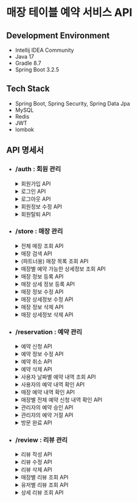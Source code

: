 # 매장 테이블 예약 서비스 API

## Development Environment
- Intellij IDEA Community
- Java 17
- Gradle 8.7
- Spring Boot 3.2.5

## Tech Stack
- Spring Boot, Spring Security, Spring Data Jpa
- MySQL
- Redis
- JWT
- lombok

## API 명세서
- ### /auth : 회원 관리
  <details>
  <summary>회원가입 API</summary>
  
  - POST ```/sign/up```
  - 중복 ID는 허용하지 않음
  - 패스워드는 암호화된 형태로 저장됨
  - 이름은 20자 이내, 핸드폰번호는 "010-0000-0000" 형식 혹은 "00000000000" 형식, type는 일반 사용자인 "USER" 혹은 매장 관리자 "PARTNER"
  - 입력 파라미터
    * ##### body
    ```json
    {
      "id": "string", 
      "password": "string", 
      "name": "string", 
      "phoneNumber": "string",
      "type": "string"
    }
    ```
  - 출력 결과
    ```json
    {
      "data": {
        "userId": 0,
        "id": "string"
      },
      "code": "string",
      "message": "string"
    }
    ```
  </details>
  <details>
  <summary>로그인 API</summary>

    - POST ```/sign/in```
    - 회원가입이 되어있고, 아이디/패스워드가 일치하는 경우 JWT 발급
    - 입력 파라미터
      * ##### body
      ```json
      {
        "id": "string",
        "password": "string"
      }
      ```
    - 출력 결과
      ```json
      {
        "data": {
          "token": "string"
        },
        "code": "string",
        "message": "string"
      }
      ```
  </details>
  <details>
  <summary>로그아웃 API</summary>

    - GET ```/sign/out```
    - 로그인이 되어있는 경우 로그아웃
    - 입력 파라미터
      * ##### header
      |key|value|
      |:---:|:---:|
      |Authorization|Bearer 로그인 시 발급받은 토큰|
    - 출력 결과
      ```json
      {
        "data": null,
        "code": "string",
        "message": "string"
      }
      ```
  </details>
  <details>
  <summary>회원정보 수정 API</summary>

    - PATCH ```/modify```
    - 현재의 비밀번호(originPassword)를 제외하고선 변경이 없는 항목은 제거
    - 현재 비밀번호 입력값이 등록된 정보와 다를 땐 실행되지 않음
    - 이름은 20자 이내, 핸드폰번호는 "010-0000-0000" 형식 혹은 "00000000000" 형식
    - 입력 파라미터
      * ##### header
      |key|value|
      |:---:|:---:|
      |Authorization|Bearer 로그인 시 발급받은 토큰|
      * ##### body
      ```json
      {
        "originPassword": "string",
        "password": "string",
        "username": "string",
        "phoneNumber": "string"
      }
      ```
    - 출력 결과
      ```json
      {
        "data": null,
        "code": "string",
        "message": "string"
      }
      ```
  </details>
  <details>
  <summary>회원탈퇴 API</summary>

    - DELETE ```/expire```
    - 현재 로그인 중인 사용자가 자신의 비밀번호를 알맞게 입력하였을 경우 회원 정보 삭제
    - 파트너의 경우 관리중인 매장에 진행중인 예약이 있는 경우 탈퇴 불가
    - 일반 사용자의 경우 진행중인 예약이 있는 경우 탈퇴 불가
    - 입력 파라미터
      * ##### header
      |key|value|
      |:---:|:---:|
      |Authorization|Bearer 로그인 시 발급받은 토큰|
      * ##### body
      ```json
      {
        "password": "string"
      }
      ```
    - 출력 결과
      ```json
      {
        "code": "string",
        "message": "string",
        "data": null
      }
      ```
  </details>
- ### /store : 매장 관리
  <details>
  <summary>전체 매장 조회 API</summary>

    - GET ```/search```
    - 정렬 기준 미선택 시 이름순 반환
    - 입력 파라미터
        * ##### param
      | key  |                                                                     value                                                                     |
      |:----:|:---------------------------------------------------------------------------------------------------------------------------------------------:|
      | page |                                                              가져올 페이지 번호(0부터 시작)                                                               |
      | size |                                                                 페이지당 보일 목록 개수                                                                 |
      | criteria | 목록 정렬 순<br><br>- 이름순(NAMEASC)<br>- 평점 높은순(RATEHIGHEST)<br>- 평점 낮은순(RATELOWEST)<br>- 리뷰 많은순(REVIEWCOUNTHIGHEST)<br>- 리뷰 적은순(REVIEWCOUNTLOWEST) |
    - 출력 결과
      ```json
      {
        "code": "string",
        "message": "string",
        "data": {
          "content": [
            {
                "storeId": 0,
                "name": "string",
                "location": "string",
                "description": "",
                "rate": 0.0,
                "reviewCount": 0
            }
          ],
          "pageable": {
            "pageNumber": 0,
            "pageSize": 0,
            "sort": {
              "empty": false,
              "unsorted": false,
              "sorted": true
            },
            "offset": 0,
            "paged": true,
            "unpaged": false
          },
          "last": true,
          "totalPages": 0,
          "totalElements": 0,
          "size": 0,
          "number": 0,
          "sort": {
            "empty": false,
            "unsorted": false,
            "sorted": true
          },
          "first": true,
          "numberOfElements": 0,
          "empty": false
        }
      }
      ```
  </details>
  <details>
  <summary>매장 검색 API</summary>

    - GET ```/search/{word}```
    - 검색하고자 하는 단어를 입력값(word)으로 받으면 이름, 위치, 설명에 해당 입력값이 포함되는 매장 목록 호출
    - 정렬 기준 미선택 시 이름순 반환
    - 입력 파라미터
      * ##### param
      | key  |                                                                     value                                                                     |
      |:----:|:---------------------------------------------------------------------------------------------------------------------------------------------:|
      | page |                                                              가져올 페이지 번호(0부터 시작)                                                               |
      | size |                                                                 페이지당 보일 목록 개수                                                                 |
      | criteria | 목록 정렬 순<br><br>- 이름순(NAMEASC)<br>- 평점 높은순(RATEHIGHEST)<br>- 평점 낮은순(RATELOWEST)<br>- 리뷰 많은순(REVIEWCOUNTHIGHEST)<br>- 리뷰 적은순(REVIEWCOUNTLOWEST) |
    - 출력 결과
      ```json
      {
        "code": "string",
        "message": "string",
        "data": {
          "content": [
            {
                "storeId": 0,
                "name": "string",
                "location": "string",
                "description": "",
                "rate": 0.0,
                "reviewCount": 0
            }
          ],
          "pageable": {
            "pageNumber": 0,
            "pageSize": 0,
            "sort": {
              "empty": false,
              "unsorted": false,
              "sorted": true
            },
            "offset": 0,
            "paged": true,
            "unpaged": false
          },
          "last": true,
          "totalPages": 0,
          "totalElements": 0,
          "size": 0,
          "number": 0,
          "sort": {
            "empty": false,
            "unsorted": false,
            "sorted": true
          },
          "first": true,
          "numberOfElements": 0,
          "empty": false
        }
      }
      ```
  </details>
  <details>
  <summary>(파트너용) 매장 목록 조회 API</summary>

    - GET ```/my-store```
    - 본인이 등록한 모든 매장 목록을 반환
    - 본인의 userId 외의 값을 입력한 경우 권한 오류 반환
    - 반환 결과는 Page 인터페이스 형태로 매장 리스트를 입력한 정렬 기준으로 정렬해 반환(미선택 시 기본 최근 등록순)
    - 입력 파라미터
      * ##### header
      |key|value|
      |:---:|:---:|
      |Authorization|Bearer 로그인 시 발급받은 토큰|
      * ##### param
      | key  |                                                                     value                                                                     |
      |:----:|:---------------------------------------------------------------------------------------------------------------------------------------------:|
      | page |                                                              가져올 페이지 번호(0부터 시작)                                                               |
      | size |                                                                 페이지당 보일 목록 개수                                                                 |
      | criteria | 목록 정렬 순<br><br>- 이름순(NAMEASC)<br>- 평점 높은순(RATEHIGHEST)<br>- 평점 낮은순(RATELOWEST)<br>- 리뷰 많은순(REVIEWCOUNTHIGHEST)<br>- 리뷰 적은순(REVIEWCOUNTLOWEST) |
    - 출력 결과
      ```json
      {
        "data": {
          "content": [
            {
                "storeId": 0,
                "name": "string",
                "location": "string",
                "description": "",
                "rate": 0.0,
                "reviewCount": 0
            }
          ],
          "pageable": {
            "pageNumber": 0,
            "pageSize": 0,
            "sort": {
              "empty": false,
              "unsorted": false,
              "sorted": true
            },
            "offset": 0,
            "paged": true,
            "unpaged": false
          },
          "last": true,
          "totalPages": 0,
          "totalElements": 0,
          "size": 0,
          "number": 0,
          "sort": {
            "empty": false,
            "unsorted": false,
            "sorted": true
          },
          "first": true,
          "numberOfElements": 0,
          "empty": false
        },
        "code": "string",
        "message": "string"
      }
      ```
  </details>
  <details>
  <summary>매장별 예약 가능한 상세정보 조회 API</summary>

    - GET ```/detail/{storeId}```
    - 권한(로그인) 필요 없음
    - 매장을 등록할 때 발급받았던 storeId를 입력하였을 경우 매장의 상세 정보 반환
    - 입력 파라미터
      * ##### param
      | key  |       value        |
      |:----:|:------------------:|
      | page | 가져올 페이지 번호(0부터 시작) |
      | size |   페이지당 보일 목록 개수    |
    - 출력 결과
      ```json
      {
        "data": {
        "storeId": 0,
        "name": "string",
        "location": "string",
        "description": "string",
        "rate": 0.0,
        "reviewCount": 0,
        "details": {
            "content": [
                {
                    "storeDetailId": 0,
                    "reservationTime": "string",
                    "totalHeadCount": 0,
                    "nowHeadCount": 0
                }
            ],
            "pageable": {
                "pageNumber": 0,
                "pageSize": 10,
                "sort": {
                    "empty": true,
                    "sorted": false,
                    "unsorted": true
                },
                "offset": 0,
                "unpaged": false,
                "paged": true
            },
            "last": true,
            "totalPages": 1,
            "totalElements": 2,
            "size": 10,
            "number": 0,
            "sort": {
                "empty": true,
                "sorted": false,
                "unsorted": true
            },
            "first": true,
            "numberOfElements": 2,
            "empty": false
            }
        },
        "code": "string",
        "message": "string"
      }
      ```
  </details>
  <details>
  <summary>매장 정보 등록 API</summary>

    - POST ```/regist/store```
    - 파트너로 로그인하였고 매장 등록에 필요한 모든 정보가 입력되었을 경우 매장 등록
    - 파트너 회원이 이미 같은 이름, 같은 주소로 등록한 매장이 존재하는 경우 400 status 코드와 에러메세지 반환
    - 입력 파라미터
      * ##### header
      |key|value|
      |:---:|:---:|
      |Authorization|Bearer 로그인 시 발급받은 토큰|
      * ##### body
      ```json
      {
        "name": "string",
        "location": "string",
        "description": "string"
      }
      ```
    - 출력 결과
      ```json
      {
        "data": {
          "ownerId": 0,
          "storeId": 0,
          "name": "string",
          "location": "location",
          "description": "description"
        },
        "code": "string",
        "message": "string"
      }
      ```
  </details>
  <details>
  <summary>매장 상세 정보 등록 API</summary>

    - POST ```regist/details/{storeId}```
    - 파트너로 로그인하였고 매장 등록에 필요한 모든 정보가 입력되었을 경우 매장 등록
    - 파트너 회원이 이미 같은 이름, 같은 주소로 등록한 매장이 존재하는 경우 400 status 코드와 에러메세지 반환
    - 입력 파라미터
      * ##### header
      |key|value|
      |:---:|:---:|
      |Authorization|Bearer 로그인 시 발급받은 토큰|
      * ##### body
      ```json
      {
        "storeDetails": [
          {
            "reservationTime": "string",
            "headCount": 0
          }
        ]
      }
      ```
    - 출력 결과
      ```json
      {
        "data": {
          "storeId": 0,
          "registedStoreDetails": [
            {
              "storeDetailId": 0,
              "reservationTime": "string",
              "headCount": 0
            }
          ]
        },
        "code": "string",
        "message": "string"
      }
      ```
  </details>
  <details>
  <summary>매장 정보 수정 API</summary>

    - PATCH ```/update/{storeId}```
    - 변경이 없는 항목은 제거(이름, 위치정보엔 빈 값 입력 불가)
    - 로그인한 사용자가 권한이 있는 매장만 수정 가능
    - 입력 파라미터
       * ##### header
      |key|value|
      |:---:|:---:|
      |Authorization|Bearer 로그인 시 발급받은 토큰|
       * ##### body
      ```json
      {
        "name": "string",
        "location": "string",
        "description": "string"
      }
      ```
    - 출력 결과
      ```json
      {
        "data": null,
        "code": "string",
        "message": "string"
      }
      ```
  </details>
  <details>
  <summary>매장 상세정보 수정 API</summary>

    - PATCH ```/update/detail/{storeDetailId}```
    - 인원수 필수 입력
    - 현재 예약 신청, 혹은 예약 승인된 총 인원수보다 변경하려는 예약 가능 총 수가 더 적으면 에러 반환
    - 입력 파라미터
       * ##### header
      |key|value|
      |:---:|:---:|
      |Authorization|Bearer 로그인 시 발급받은 토큰|
       * ##### body
      ```json
      {
        "headCount": 0
      }
      ```
    - 출력 결과
      ```json
      {
        "data": null,
        "code": "string",
        "message": "string"
      }
      ```
  </details>
  <details>
  <summary>매장 정보 삭제 API</summary>

    - DELETE ```/delete/{storeId}```
    - 매장을 등록했던 파트너가 등록 시 발급받았던 storeId를 입력했을 경우 해당하는 매장 정보 삭제
    - 매장에 허가를 기다리는 예약(신청 상태), 진행중인 예약(승인 상태)이 없는 경우 동작
    - 입력 파라미터
      * ##### header
      |key|value|
      |:---:|:---:|
      |Authorization|Bearer 로그인 시 발급받은 토큰|
    - 출력 결과
      ```json
      {
        "code": "string",
        "message": "string",
        "data": null
      }
      ```
  </details>
  <details>
  <summary>매장 상세정보 삭제 API</summary>

    - DELETE ```/delete/detail/{storeDetailId}```
    - 매장을 등록했던 파트너가 등록 시 발급받았던 storeDetailId를 입력했을 경우 해당하는 매장 상세정보 삭제
    - 허가를 기다리는 예약(신청 상태), 진행중인 예약(승인 상태)이 없는 경우 동작
    - 입력 파라미터
      * ##### header
      |key|value|
      |:---:|:---:|
      |Authorization|Bearer 로그인 시 발급받은 토큰|
    - 출력 결과
      ```json
      {
        "code": "string",
        "message": "string",
        "data": null
      }
      ```
  </details>
- ### /reservation : 예약 관리
  <details>
  <summary>예약 신청 API</summary>

    - POST ```/apply/{storeDetailId}```
    - 사용자가 예약 가능한 매장의 상세정보 식별번호 입력, 예약할 인원수 입력
    - 이미 해당 시간에 예약한 정보가 있다면 에러 반환
    - 예약 가능한 인원수보다 예약할 인원수가 많을 시 에러 반환
    - 사용자(USER) 권한 필수
    - 입력 파라미터
      * ##### header
      |key|value|
      |:---:|:---:|
      |Authorization|Bearer 로그인 시 발급받은 토큰|
      * ##### body
      ```json
      {
        "headCount": 0
      }
      ```
    - 출력 결과
      ```json
      {
        "code": "string",
        "message": "string",
        "data": {
          "reservationId": 0,
          "time": "string",
          "headCount": 0,
          "status": "string"
        }
      }
      ```
  </details>
  <details>
  <summary>예약 정보 수정 API</summary>

    - PATCH ```/update/{reservationId}```
    - 사용자가 예약 내역 식별번호에 해당하는 본인의 예약 내용 변경
    - 예약 상태가 '신청'일 경우만 수정 가능
    - 매장 상세번호 변경 시 이미 예약한 상세번호로 변경 불가
    - 인원수 변경 시 예약 인원수가 수용 가능 인원을 넘어설 경우 에러 반환
    - 입력 파라미터
      * ##### header
      |key|value|
      |:---:|:---:|
      |Authorization|Bearer 로그인 시 발급받은 토큰|
      * ##### body (변경이 없는 항목은 제거)
      ```json
      {
        "storeDetailId": 0,
        "headCount": 0
      }
      ```
    - 출력 결과
      ```json
      {
        "code": "string",
        "message": "string",
        "data": null
      }
      ```
  </details>
  <details>
  <summary>예약 취소 API</summary>

    - PATCH ```/cancel/{reservationId}```
    - 사용자가 본인이 예약한 내용 취소
    - 단, 예약 상태가 방문완료인 경우는 취소 불가
    - 입력 파라미터
      * ##### header
      |key|value|
      |:---:|:---:|
      |Authorization|Bearer 로그인 시 발급받은 토큰|
    - 출력 결과
      ```json
      {
        "code": "string",
        "message": "string",
        "data": null
      }
      ```
  </details>
  <details>
  <summary>예약 삭제 API</summary>

    - DELETE ```/delete/{reservationId}```
    - 사용자가 본인이 예약한 내용 삭제
    - 단, 예약 상태가 취소, 혹은 거절인 경우만 삭제 가능
    - 입력 파라미터
        * ##### header
      |key|value|
      |:---:|:---:|
      |Authorization|Bearer 로그인 시 발급받은 토큰|
    - 출력 결과
      ```json
      {
        "code": "string",
        "message": "string",
        "data": null
      }
      ```
  </details>
  <details>
  <summary>사용자 날짜별 예약 내역 조회 API</summary>

    - GET ```/list```
    - 사용자의 예약(입력 날짜(미입력시 오늘 기준)에 존재하는 예약 시간) 리스트 반환
    - 예약 시간순 정렬 고정
    - 입력 파라미터
      * ##### param
      |  key   |                                                                    value                                                                     |
      |:------:|:--------------------------------------------------------------------------------------------------------------------------------------------:|
      | status | 확인할 예약 상태(미입력시 전체)<br><br>- 예약 신청 상태(APPLIED)<br>- 예약 승인 상태(APPROVED)<br>- 예약 거절 상태(DENIED)<br>- 예약 취소 상태(CANCELED)<br>- 방문 완료 상태(COMPLETED) |
      |  date  |                                                           확인할 날짜('yyyy-MM-dd' 형식)                                                            |
      |  page  |                                                                   확인할 페이지                                                                    |
      |  size  |                                                                  페이지당 목록 개수                                                                  |
      * ##### header
      |key|value|
      |:---:|:---:|
      |Authorization|Bearer 로그인 시 발급받은 토큰|
    - 출력 결과
      ```json
      {
        "data": {
          "content": [
              {
                  "reservationTime": "string",
                  "reservationInfo": [
                      {
                          "reservationId": 0,
                          "store": {
                              "storeId": 0,
                              "name": "string",
                              "location": "string",
                              "description": "string"
                          },
                          "headCount": 0,
                          "status": "string"
                      }
                  ]
              }
          ],
          "pageable": {
              "pageNumber": 0,
              "pageSize": 10,
              "sort": {
                    "empty": true,
                    "unsorted": true,
                    "sorted": false
              },
              "offset": 0,
              "paged": true,
              "unpaged": false
          },
          "totalElements": 0,
          "totalPages": 0,
          "last": true,
          "size": 0,
          "number": 0,
          "sort": {
              "empty": true,
              "unsorted": true,
              "sorted": false
            },
          "first": true,
          "numberOfElements": 0,
          "empty": false
          },
        "code": "string",
        "message": "string"
      }
      ```
  </details>
  <details>
  <summary>사용자의 예약 내역 확인 API</summary>

    - GET ```/detail/{reservationId}```
    - 사용자가 입력한 예약 식별번호로 예약의 상세내역확인
    - 입력 파라미터
      * ##### header
      |key|value|
      |:---:|:---:|
      |Authorization|Bearer 로그인 시 발급받은 토큰|
      ```
    - 출력 결과
      ```json
      {
        "data": {
          "createAt": "string",
          "store": {
            "storeId": 0,
            "name": "string",
            "location": "string",
            "description": "string"
          },
          "reservation": {
            "reservationId": 0,
            "time": "string",
            "headCount": 0,
            "status": "string"
          }
        },
        "code": "string",
        "message": "string"
      }
      ```
  </details>
  <details>
  <summary>매장 예약 내역 확인 API</summary>

    - GET ```/store/{storeId}```
    - 매장을 등록한 파트너 이용자가 확인하려는 매장의 예약(입력 날짜(미입력시 오늘 기준)에 존재하는 예약 시간) 리스트 조회
    - 예약 시간순 정렬 고정
    - 입력 파라미터
      * ##### param
      |  key   |                                                                    value                                                                     |
      |:------:|:--------------------------------------------------------------------------------------------------------------------------------------------:|
      | status | 확인할 예약 상태(미입력시 전체)<br><br>- 예약 신청 상태(APPLIED)<br>- 예약 승인 상태(APPROVED)<br>- 예약 거절 상태(DENIED)<br>- 예약 취소 상태(CANCELED)<br>- 방문 완료 상태(COMPLETED) |
      |  date  |                                                           확인할 날짜('yyyy-MM-dd' 형식)                                                            |
      |  page  |                                                                   확인할 페이지                                                                    |
      |  size  |                                                                  페이지당 목록 개수                                                                  |
      * ##### header
      |key|value|
      |:---:|:---:|
      |Authorization|Bearer 로그인 시 발급받은 토큰|
    - 출력 결과
      ```json
      {
        "data": {
          "content": [
              {
                  "reservationTime": "string",
                  "reservationInfo": [
                      {
                          "reservationId": 0,
                          "user": {
                              "id": 0,
                              "name": "string"
                          },
                          "headCount": 0,
                          "status": "APPLIED"
                      }
                  ]
              }
          ],
          "pageable": {
              "pageNumber": 0,
              "pageSize": 0,
              "sort": {
                  "empty": true,
                  "unsorted": true,
                  "sorted": false
              },
              "offset": 0,
              "unpaged": false,
              "paged": true
          },
          "last": true,
          "totalElements": 0,
          "totalPages": 0,
          "size": 0,
          "number": 0,
          "sort": {
              "empty": true,
              "unsorted": true,
              "sorted": false
          },
          "first": true,
          "numberOfElements": 0,
          "empty": false
        },
        "code": "string",
        "message": "string"
      }
      ```
  </details>
  <details>
  <summary>매장별 전체 예약 신청 내역 확인 API</summary>

    - GET ```/store/all-apply/{storeId}```
    - 매장을 등록한 파트너 이용자가 확인하려는 매장의 전체 예약 신청 리스트 조회
    - 예약 시간순 정렬 고정
    - 입력 파라미터
        * ##### param
      |  key   |   value    |
      |:------:|:----------:|
      |  page  |  확인할 페이지   |
      |  size  | 페이지당 목록 개수 |
        * ##### header
      |key|value|
      |:---:|:---:|
      |Authorization|Bearer 로그인 시 발급받은 토큰|
    - 출력 결과
      ```json
      {
        "data": {
          "content": [
              {
                  "reservationTime": "string",
                  "reservationInfo": [
                      {
                          "reservationId": 0,
                          "user": {
                              "id": 0,
                              "name": "string"
                          },
                          "headCount": 0,
                          "status": "APPLIED"
                      }
                  ]
              }
          ],
          "pageable": {
              "pageNumber": 0,
              "pageSize": 0,
              "sort": {
                  "empty": true,
                  "unsorted": true,
                  "sorted": false
              },
              "offset": 0,
              "unpaged": false,
              "paged": true
          },
          "last": true,
          "totalElements": 0,
          "totalPages": 0,
          "size": 0,
          "number": 0,
          "sort": {
              "empty": true,
              "unsorted": true,
              "sorted": false
          },
          "first": true,
          "numberOfElements": 0,
          "empty": false
        },
        "code": "string",
        "message": "string"
      }
      ```
  </details>
  <details>
  <summary>관리자의 예약 승인 API</summary>

    - PATCH ```approve/{reservationId}```
    - 매장의 파트너 이용자가 일반 이용자로부터 신청된 예약 허가
    - 신청 상태의 예약 내역만 승인 가능
    - 입력 파라미터
      * ##### header
      |key|value|
      |:---:|:---:|
      |Authorization|Bearer 로그인 시 발급받은 토큰|
    - 출력 결과
      ```json
      {
        "data": null,
        "code": "string",
        "message": "string"
      }
      ```
  </details>
  <details>
  <summary>관리자의 예약 거절 API</summary>

    - PATCH ```/deny/{reservationId}```
    - 매장의 파트너 이용자가 일반 이용자로부터 신청된 예약 거절
    - 신청 상태의 예약 내역만 거절 가능
    - 입력 파라미터
        * ##### header
      |key|value|
      |:---:|:---:|
      |Authorization|Bearer 로그인 시 발급받은 토큰|
    - 출력 결과
      ```json
      {
        "data": null,
        "code": "string",
        "message": "string"
      }
      ```
  </details>
  <details>
  <summary>방문 완료 API</summary>

    - PATCH ```/kiosk/reservation-id```
    - 권한(로그인) 미필요
    - 승인된 예약 시간 30분 전 ~ 10분 전 도착만 방문 완료 가능
    - 입력 파라미터
      * ##### body
      ```json
      {
        "reservationId": 0
      }
      ```
    - 출력 결과
      ```json
      {
        "code": "string",
        "message": "string",
        "data": null
      }
      ```
  </details>
- ### /review : 리뷰 관리
  <details>
  <summary>리뷰 작성 API</summary>

    - POST ```/regist/{reservationId}```
    - 방문 완료한 사용자가 예약과 관련된 리뷰 작성 가능
    - 한 예약내역 당 하나의 리뷰만 작성 가능
    - 입력 파라미터
      * ##### header
      |key|value|
      |:---:|:---:|
      |Authorization|Bearer 로그인 시 발급받은 토큰|
      * ##### body
      ```json
      {
        "rate": 0,
        "context": "string"
      }
      ```
    - 출력 결과
      ```json
      {
        "data": {
          "reviewedId": 0,
          "rate": 0,
          "context": "string"
        },
        "code": "string",
        "message": "string"
      }
      ```
  </details>
  <details>
  <summary>리뷰 수정 API</summary>

    - PATCH ```/update/{reviewId}```
    - 리뷰 작성자가 작성했던 리뷰 수정
    - 입력 파라미터
      * ##### header
      |key|value|
      |:---:|:---:|
      |Authorization|Bearer 로그인 시 발급받은 토큰|
      * ##### body (변경이 없는 항목은 제거)
      ```json
      {
        "rate": 0,
        "context": "string"
      }
      ```
    - 출력 결과
      ```json
      {
        "code": "string",
        "message": "string",
        "data": null
      }
      ```
  </details>
  <details>
  <summary>리뷰 삭제 API</summary>

    - DELETE ```delete/{reviewedId}```
    - 리뷰 작성자, 혹은 매장 파트너가 삭제할 reviewedId 입력 시 리뷰 삭제
    - 입력 파라미터
      |key|value|
      |:---:|:---:|
      |Authorization|Bearer 로그인 시 발급받은 토큰|
    - 출력 결과
      ```json
      {
        "code": "string",
        "message": "string",
        "data": null
      }
      ```
  </details>
  <details>
  <summary>매장별 리뷰 조회 API</summary>

    - GET ```/store/{storeId}```
    - 정렬 기준 미선택 시 최근 등록순 반환
      * ##### param
      | key  |                                                                     value                                                                     |
      |:----:|:---------------------------------------------------------------------------------------------------------------------------------------------:|
      | page |                                                              가져올 페이지 번호(0부터 시작)                                                               |
      | size |                                                                 페이지당 보일 목록 개수                                                                 |
      | criteria | 목록 정렬 순<br><br>- 최근 등록순(CREATEDATDESC)<br>- 등록순(CREATEDATASC)<br>- 평점 높은순(RATEHIGHEST)<br>- 평점 낮은순(RATELOWEST) |
  - 출력 결과
    ```json
    {
      "code": "string",
      "message": "string",
      "data": {
        "content": [
            {
                "createdAt": "string",
                "updatedAt": "string",
                "reviewId": 0,
                "rate": 0,
                "context": "string"
            }
        ],
        "pageable": {
            "pageNumber": 0,
            "pageSize": 0,
            "sort": {
                "empty": false,
                "sorted": true,
                "unsorted": false
            },
            "offset": 0,
            "unpaged": false,
            "paged": true
        },
        "last": true,
        "totalPages": 0,
        "totalElements": 0,
        "size": 0,
        "number": 0,
        "sort": {
            "empty": false,
            "sorted": true,
            "unsorted": false
        },
        "first": true,
        "numberOfElements": 0,
        "empty": false
      }
    }
    ```
  </details>
  <details>
  <summary>유저별 리뷰 조회 API</summary>

    - GET ```/user/{userId}```
    - 정렬 기준 미선택 시 최근 등록순 반환
       * ##### param
      | key  |                                                                     value                                                                     |
      |:----:|:---------------------------------------------------------------------------------------------------------------------------------------------:|
      | page |                                                              가져올 페이지 번호(0부터 시작)                                                               |
      | size |                                                                 페이지당 보일 목록 개수                                                                 |
      | criteria | 목록 정렬 순<br><br>- 최근 등록순(CREATEDATDESC)<br>- 등록순(CREATEDATASC)<br>- 평점 높은순(RATEHIGHEST)<br>- 평점 낮은순(RATELOWEST) |
    - 출력 결과
      ```json
      {
        "code": "string",
        "message": "string",
        "data": {
          "content": [
              {
                  "createdAt": "string",
                  "updatedAt": "string",
                  "reviewId": 0,
                  "rate": 0,
                  "context": "string"
              }
          ],
          "pageable": {
              "pageNumber": 0,
              "pageSize": 0,
              "sort": {
                  "empty": false,
                  "sorted": true,
                  "unsorted": false
              },
              "offset": 0,
              "unpaged": false,
              "paged": true
          },
          "last": true,
          "totalPages": 0,
          "totalElements": 0,
          "size": 0,
          "number": 0,
          "sort": {
              "empty": false,
              "sorted": true,
              "unsorted": false
          },
          "first": true,
          "numberOfElements": 0,
          "empty": false
        }
      }
      ```
  </details>
  <details>
  <summary>상세 리뷰 조회 API</summary>

    - PATCH ```/{reviewId}/detail```
    - 리뷰 상세내역 확인
    - 출력 결과
      ```json
      {
        "code": "string",
        "message": "string",
        "data": {
          "createAt": "string",
          "updateAt": "string",
          "reservation": {
            "id": 0,
            "time": "string",
            "headCount": 0
          },
          "user": {
            "id": 0,
            "name": "string"
          },
          "rate": 0,
          "context": "string"
        }
      }
      ```
  </details>
